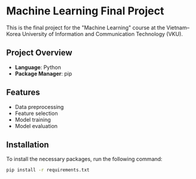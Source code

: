 # Machine Learning Final Project

This is the final project for the "Machine Learning" course at the Vietnam–Korea University of Information and Communication Technology (VKU).

## Project Overview

- **Language**: Python
- **Package Manager**: pip

## Features

- Data preprocessing
- Feature selection
- Model training
- Model evaluation

## Installation

To install the necessary packages, run the following command:

```bash
pip install -r requirements.txt